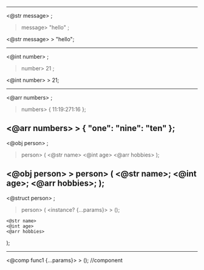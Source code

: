 -------------------------------------------------

<@str message> ;

>message> "hello" ;

<@str message> > "hello";

-------------------------------------------------

<@int number> ;

>number> 21 ;

<@int number> > 21;

-------------------------------------------------

<@arr numbers> ;

>numbers> { 11:19:271:16 };

<@arr numbers> > { "one": "nine": "ten" };
-------------------------------------------------

<@obj person> ;

>person> (
    <@str name>
    <@int age>
    <@arr hobbies>
);

<@obj person> > person> (
    <@str name>;
    <@int age>;
    <@arr hobbies>;
    );
-------------------------------------------------

<@struct person> ;

>person> (
    <instance? {...params}> > ();

    <@str name>
    <@int age>
    <@arr hobbies>
);

-------------------------------------------------

<@comp func1 {...params}> > (); //component
